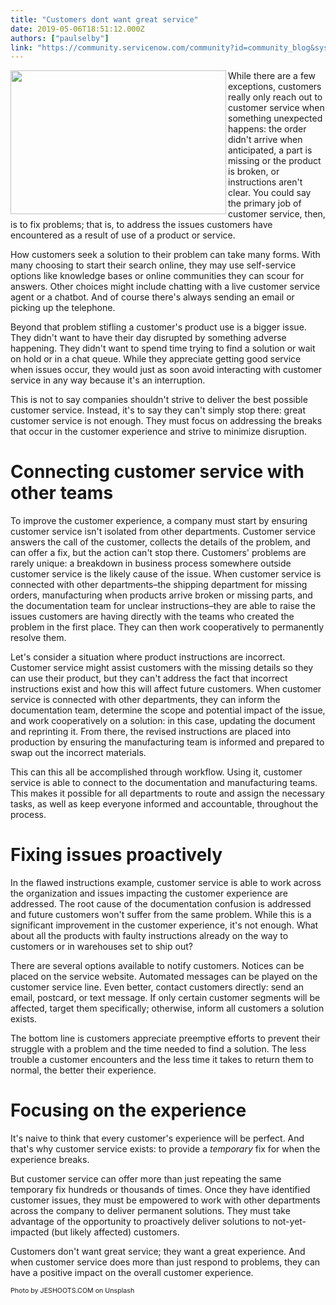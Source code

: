 ```yaml
---
title: "Customers dont want great service"
date: 2019-05-06T18:51:12.000Z
authors: ["paulselby"]
link: "https://community.servicenow.com/community?id=community_blog&sys_id=8882eef4dbd97708fece0b55ca961936"
---
```


<div class="wp-block-image"><img class="wp-image-3619" style="padding: 5 px;" src="https://insightsincustomerservice.files.wordpress.com/2019/05/jeshoots-com-523925-unsplash.jpg?w&#61;1024" alt="" width="345" height="230" align="left" /></div>

<p>While there are a few exceptions, customers really only reach out to customer service when something unexpected happens: the order didn&#39;t arrive when anticipated, a part is missing or the product is broken, or instructions aren&#39;t clear. You could say the primary job of customer service, then, is to fix problems; that is, to address the issues customers have encountered as a result of use of a product or service.</p>

<p>How customers seek a solution to their problem can take many forms. With many choosing to start their search online, they may use self-service options like knowledge bases or online communities they can scour for answers. Other choices might include chatting with a live customer service agent or a chatbot. And of course there&#39;s always sending an email or picking up the telephone.</p>

<p>Beyond that problem stifling a customer&#39;s product use is a bigger issue. They didn&#39;t want to have their day disrupted by something adverse happening. They didn&#39;t want to spend time trying to find a solution or wait on hold or in a chat queue. While they appreciate getting good service when issues occur, they would just as soon avoid interacting with customer service in any way because it&#39;s an interruption.</p>

<p>This is not to say companies shouldn&#39;t strive to deliver the best possible customer service. Instead, it&#39;s to say they can&#39;t simply stop there: great customer service is not enough. They must focus on addressing the breaks that occur in the customer experience and strive to minimize disruption.</p>

<h1>Connecting customer service with other teams</h1>

<p>To improve the customer experience, a company must start by ensuring customer service isn&#39;t isolated from other departments. Customer service answers the call of the customer, collects the details of the problem, and can offer a fix, but the action can&#39;t stop there. Customers&#39; problems are rarely unique: a breakdown in business process somewhere outside customer service is the likely cause of the issue. When customer service is connected with other departments–the shipping department for missing orders, manufacturing when products arrive broken or missing parts, and the documentation team for unclear instructions–they are able to raise the issues customers are having directly with the teams who created the problem in the first place. They can then work cooperatively to permanently resolve them.</p>

<p>Let&#39;s consider a situation where product instructions are incorrect. Customer service might assist customers with the missing details so they can use their product, but they can&#39;t address the fact that incorrect instructions exist and how this will affect future customers. When customer service is connected with other departments, they can inform the documentation team, determine the scope and potential impact of the issue, and work cooperatively on a solution: in this case, updating the document and reprinting it. From there, the revised instructions are placed into production by ensuring the manufacturing team is informed and prepared to swap out the incorrect materials.</p>

<p>This can this all be accomplished through workflow. Using it, customer service is able to connect to the documentation and manufacturing teams. This makes it possible for all departments to route and assign the necessary tasks, as well as keep everyone informed and accountable, throughout the process.</p>

<h1>Fixing issues proactively</h1>

<p>In the flawed instructions example, customer service is able to work across the organization and issues impacting the customer experience are addressed. The root cause of the documentation confusion is addressed and future customers won&#39;t suffer from the same problem. While this is a significant improvement in the customer experience, it&#39;s not enough. What about all the products with faulty instructions already on the way to customers or in warehouses set to ship out?</p>

<p>There are several options available to notify customers. Notices can be placed on the service website. Automated messages can be played on the customer service line. Even better, contact customers directly: send an email, postcard, or text message. If only certain customer segments will be affected, target them specifically; otherwise, inform all customers a solution exists.</p>

<p>The bottom line is customers appreciate preemptive efforts to prevent their struggle with a problem and the time needed to find a solution. The less trouble a customer encounters and the less time it takes to return them to normal, the better their experience.</p>

<h1>Focusing on the experience</h1>

<p>It&#39;s naive to think that every customer&#39;s experience will be perfect. And that&#39;s why customer service exists: to provide a <em>temporary</em> fix for when the experience breaks.</p>

<p>But customer service can offer more than just repeating the same temporary fix hundreds or thousands of times. Once they have identified customer issues, they must be empowered to work with other departments across the company to deliver permanent solutions. They must take advantage of the opportunity to proactively deliver solutions to not-yet-impacted (but likely affected) customers.</p>

<p>Customers don&#39;t want great service; they want a great experience. And when customer service does more than just respond to problems, they can have a positive impact on the overall customer experience.</p>

<p><span style="font-size: 8pt;">Photo by JESHOOTS.COM on Unsplash</span></p>